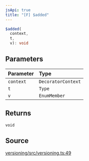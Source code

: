 ```yaml
---
jsApi: true
title: "[F] $added"
---
```


```ts
$added(
  context,
  t,
  v): void
```

## Parameters

| Parameter | Type               |
| :-------- | :----------------- |
| `context` | `DecoratorContext` |
| `t`       | `Type`             |
| `v`       | `EnumMember`       |

## Returns

`void`

## Source

[versioning/src/versioning.ts:49](https://github.com/markcowl/cadl/blob/3db15286/packages/versioning/src/versioning.ts#L49)
